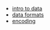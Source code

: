 - [intro to data](https://www.youtube.com/watch?v=ONKIJ0s3JV0)
- [data formats](https://www.youtube.com/watch?v=k9FMJwlDlGE)
- [encoding](https://www.youtube.com/watch?v=03Uq6QUGwus) 
